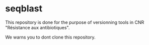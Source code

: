 # seqblast

This repository is done for the purpose of versionning tools in CNR "Résistance aux antibiotiques".

We warns you to dont clone this repository.
